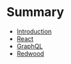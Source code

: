 # Summary

- [Introduction](README.md)
- [React](Classes/React.md)
- [GraphQL](Classes/GraphQL.md)
- [Redwood](Classes/Redwood.md)

